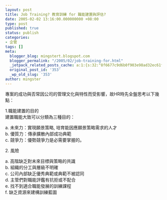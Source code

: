 ```yaml
---
layout: post
title: Job Training? 教育訓練 for 職能建置與評估?
date: 2005-02-02 13:16:00.000000000 +08:00
type: post
published: true
status: publish
categories:
- 企管
tags: []
meta:
  blogger_blog: mingstert.blogspot.com
  blogger_permalink: "/2005/02/job-training-for.html"
  _jetpack_related_posts_cache: a:1:{s:32:"8f6677c9d6b0f903e98ad32ec61f8deb";a:2:{s:7:"expires";i:1443324057;s:7:"payload";a:3:{i:0;a:1:{s:2:"id";i:29;}i:1;a:1:{s:2:"id";i:516;}i:2;a:1:{s:2:"id";i:228;}}}}
  original_post_id: '353'
  _wp_old_slug: '353'
author: mingster
---
```

<p>專案的成功與否常因公司的管理文化與特性而受影響，故HR時先全盤思考以下幾點：</p>
<p>1.職能建置的目的<br />建置職能大致可以分類為三種目的：</p>
<p>a. 未來力：實現願景策略, 培育能因應願景策略需求的人才<br />b. 優質力：傳承擴散內部成功典範<br />c. 競爭力：優勢競爭力是必需要掌握的。</p>
<p>2. 風險</p>
<p>a. 高階缺乏對未來目標與策略的共識<br />b. 組織的分工與層級不明確<br />c. 公司內部缺乏優秀典範或典範不被認同<br />d. 主管們對職能評鑑有抗拒或不配合<br />e. 找不到適合職能發展的訓練課程<br />f. 缺乏資源來建構訓練藍圖</p>
